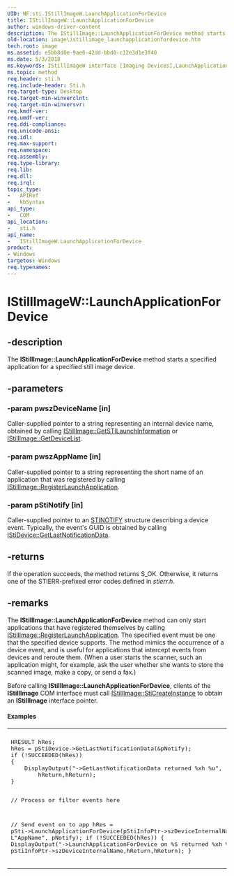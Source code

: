 ```yaml
---
UID: NF:sti.IStillImageW.LaunchApplicationForDevice
title: IStillImageW::LaunchApplicationForDevice
author: windows-driver-content
description: The IStillImage::LaunchApplicationForDevice method starts a specified application for a specified still image device.
old-location: image\istillimage_launchapplicationfordevice.htm
tech.root: image
ms.assetid: e5bb8d0e-9ae0-42dd-bbd0-c12e3d1e3f40
ms.date: 5/3/2018
ms.keywords: IStillImageW interface [Imaging Devices],LaunchApplicationForDevice method, IStillImageW.LaunchApplicationForDevice, IStillImageW::LaunchApplicationForDevice, LaunchApplicationForDevice, LaunchApplicationForDevice method [Imaging Devices], LaunchApplicationForDevice method [Imaging Devices],IStillImageW interface, image.istillimage_launchapplicationfordevice, sti/IStillImageW::LaunchApplicationForDevice, stifnc_3ecda881-3b82-4323-b739-614e4f8f78a7.xml
ms.topic: method
req.header: sti.h
req.include-header: Sti.h
req.target-type: Desktop
req.target-min-winverclnt: 
req.target-min-winversvr: 
req.kmdf-ver: 
req.umdf-ver: 
req.ddi-compliance: 
req.unicode-ansi: 
req.idl: 
req.max-support: 
req.namespace: 
req.assembly: 
req.type-library: 
req.lib: 
req.dll: 
req.irql: 
topic_type:
-	APIRef
-	kbSyntax
api_type:
-	COM
api_location:
-	sti.h
api_name:
-	IStillImageW.LaunchApplicationForDevice
product:
- Windows
targetos: Windows
req.typenames: 
---
```


# IStillImageW::LaunchApplicationForDevice


## -description


The <b>IStillImage::LaunchApplicationForDevice</b> method starts a specified application for a specified still image device.


## -parameters




### -param pwszDeviceName [in]

Caller-supplied pointer to a string representing an internal device name, obtained by calling <a href="https://msdn.microsoft.com/library/windows/hardware/ff543790">IStillImage::GetSTILaunchInformation</a> or <a href="https://msdn.microsoft.com/library/windows/hardware/ff543784">IStillImage::GetDeviceList</a>.


### -param pwszAppName [in]

Caller-supplied pointer to a string representing the short name of an application that was registered by calling <a href="https://msdn.microsoft.com/library/windows/hardware/ff543798">IStillImage::RegisterLaunchApplication</a>.


### -param pStiNotify [in]

Caller-supplied pointer to an <a href="https://msdn.microsoft.com/library/windows/hardware/ff548350">STINOTIFY</a> structure describing a device event. Typically,  the event's GUID is obtained by calling <a href="https://msdn.microsoft.com/library/windows/hardware/ff543751">IStiDevice::GetLastNotificationData</a>.


## -returns



If the operation succeeds, the method returns S_OK. Otherwise, it returns one of the STIERR-prefixed error codes defined in <i>stierr.h</i>.




## -remarks



The <b>IStillImage::LaunchApplicationForDevice</b> method can only start applications that have registered themselves by calling <a href="https://msdn.microsoft.com/library/windows/hardware/ff543798">IStillImage::RegisterLaunchApplication</a>. The specified event must be one that the specified device supports. The method mimics the occurrence of a device event, and is useful for applications that intercept events from devices and reroute them. (When a user starts the scanner, such an application might, for example, ask the user whether she wants to store the scanned image, make a copy, or send a fax.)

Before calling <b>IStillImage::LaunchApplicationForDevice</b>, clients of the <b>IStillImage</b> COM interface must call <a href="https://msdn.microsoft.com/library/windows/hardware/ff543804">IStillImage::StiCreateInstance</a> to obtain an <b>IStillImage</b> interface pointer.


#### Examples

<div class="code"><span codelanguage=""><table>
<tr>
<th></th>
</tr>
<tr>
<td>
<pre>HRESULT hRes;
hRes = pStiDevice-&gt;GetLastNotificationData(&amp;pNotify);
if (!SUCCEEDED(hRes))
{
    DisplayOutput("-&gt;GetLastNotificationData returned %xh %u",
        hReturn,hReturn);
}
 
// Process or filter events here
 
// Send event on to app
hRes = pSti-&gt;LaunchApplicationForDevice(pStiInfoPtr-&gt;szDeviceInternalName,
     L"AppName",
     pNotify);
if (!SUCCEEDED(hRes))
{
    DisplayOutput("-&gt;LaunchApplicationForDevice on %S returned %xh %u",
        pStiInfoPtr-&gt;szDeviceInternalName,hReturn,hReturn);
}</pre>
</td>
</tr>
</table></span></div>


